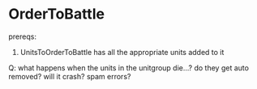 # OrderToBattle

prereqs:
1. UnitsToOrderToBattle has all the appropriate units added to it

Q: what happens when the units in the unitgroup die...? do they get auto removed? will it crash? spam errors?

